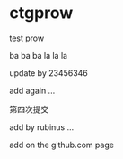 # ctgprow
test prow


ba ba ba la la la

update by 23456346

add again ... 

第四次提交

add by rubinus ...

add on the github.com page
